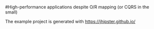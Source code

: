 #High-performance applications despite O/R mapping (or CQRS in the small)

The example project is generated with https://jhipster.github.io/
